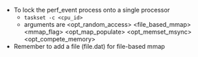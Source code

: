 - To lock the perf_event process onto a single processor
    - `taskset -c <cpu_id>`
    - arguments are <opt_random_access> <file_based_mmap> <mmap_flag> <opt_map_populate> <opt_memset_msync> <opt_compete_memory>
- Remember to add a file (file.dat) for file-based mmap
